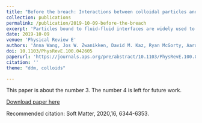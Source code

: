 ```yaml
---
title: "Before the breach: Interactions between colloidal particles and liquid interfaces at nanoscale separations"
collection: publications
permalink: /publication/2019-10-09-before-the-breach
excerpt: 'Particles bound to fluid-fluid interfaces are widely used to study self-assembly and to make materials such as Pickering emulsions. In both contexts, the lateral interactions between such particles have been studied extensively. However, much less is known about the normal interactions between a particle and the interface prior to contact. We use digital holographic microscopy to measure the dynamics of individual micrometer-size colloidal particles as they approach an interface between an aqueous phase and oil.'
date: 2019-10-09
venue: 'Physical Review E'
authors: 'Anna Wang, Jos W. Zwanikken, David M. Kaz, Ryan McGorty, Aaron M. Goldfain, W. Benjamin Rogers, Vinothan N. Manoharan'
doi: 10.1103/PhysRevE.100.042605
paperurl: 'https://journals.aps.org/pre/abstract/10.1103/PhysRevE.100.042605'
citation: ''
theme: "ddm, colloids"

---
```

This paper is about the number 3. The number 4 is left for future work.

[Download paper here](http://academicpages.github.io/files/paper3.pdf)

Recommended citation: 	Soft Matter, 2020,16, 6344-6353.